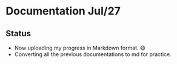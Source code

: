 # Documentation Jul/27

## Status

* Now uploading my progress in Markdown format. :smile:
* Converting all the previous documentations to md for practice.
